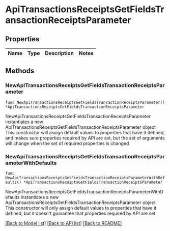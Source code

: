 # ApiTransactionsReceiptsGetFieldsTransactionReceiptsParameter

## Properties

Name | Type | Description | Notes
------------ | ------------- | ------------- | -------------

## Methods

### NewApiTransactionsReceiptsGetFieldsTransactionReceiptsParameter

`func NewApiTransactionsReceiptsGetFieldsTransactionReceiptsParameter() *ApiTransactionsReceiptsGetFieldsTransactionReceiptsParameter`

NewApiTransactionsReceiptsGetFieldsTransactionReceiptsParameter instantiates a new ApiTransactionsReceiptsGetFieldsTransactionReceiptsParameter object
This constructor will assign default values to properties that have it defined,
and makes sure properties required by API are set, but the set of arguments
will change when the set of required properties is changed

### NewApiTransactionsReceiptsGetFieldsTransactionReceiptsParameterWithDefaults

`func NewApiTransactionsReceiptsGetFieldsTransactionReceiptsParameterWithDefaults() *ApiTransactionsReceiptsGetFieldsTransactionReceiptsParameter`

NewApiTransactionsReceiptsGetFieldsTransactionReceiptsParameterWithDefaults instantiates a new ApiTransactionsReceiptsGetFieldsTransactionReceiptsParameter object
This constructor will only assign default values to properties that have it defined,
but it doesn't guarantee that properties required by API are set


[[Back to Model list]](../README.md#documentation-for-models) [[Back to API list]](../README.md#documentation-for-api-endpoints) [[Back to README]](../README.md)


